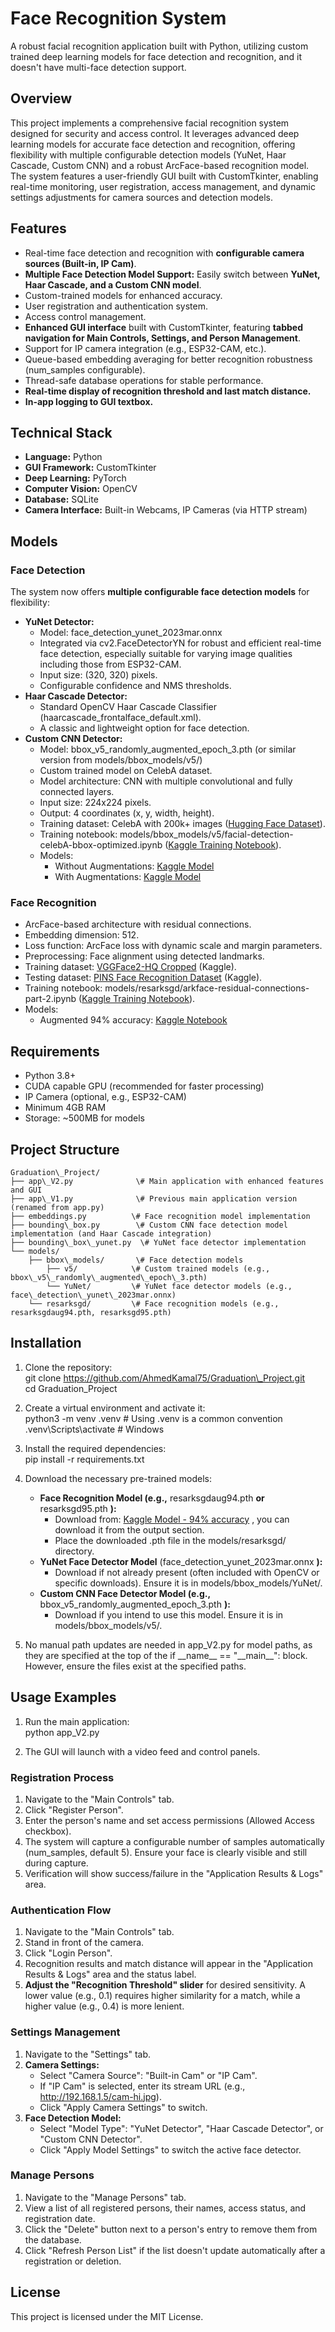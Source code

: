 # **Face Recognition System**

A robust facial recognition application built with Python, utilizing custom trained deep learning models for face detection and recognition, and it doesn't have multi-face detection support.

## **Overview**
This project implements a comprehensive facial recognition system designed for security and access control. It leverages advanced deep learning models for accurate face detection and recognition, offering flexibility with multiple configurable detection models (YuNet, Haar Cascade, Custom CNN) and a robust ArcFace-based recognition model. The system features a user-friendly GUI built with CustomTkinter, enabling real-time monitoring, user registration, access management, and dynamic settings adjustments for camera sources and detection models.

## **Features**

* Real-time face detection and recognition with **configurable camera sources (Built-in, IP Cam)**.  
* **Multiple Face Detection Model Support:** Easily switch between **YuNet, Haar Cascade, and a Custom CNN model**.  
* Custom-trained models for enhanced accuracy.  
* User registration and authentication system.  
* Access control management.  
* **Enhanced GUI interface** built with CustomTkinter, featuring **tabbed navigation for Main Controls, Settings, and Person Management**.  
* Support for IP camera integration (e.g., ESP32-CAM, etc.).  
* Queue-based embedding averaging for better recognition robustness (num\_samples configurable).  
* Thread-safe database operations for stable performance.  
* **Real-time display of recognition threshold and last match distance.**  
* **In-app logging to GUI textbox.**

## **Technical Stack**

* **Language:** Python  
* **GUI Framework:** CustomTkinter  
* **Deep Learning:** PyTorch  
* **Computer Vision:** OpenCV  
* **Database:** SQLite  
* **Camera Interface:** Built-in Webcams, IP Cameras (via HTTP stream)

## **Models**

### **Face Detection**

The system now offers **multiple configurable face detection models** for flexibility:

* **YuNet Detector:**  
  * Model: face\_detection\_yunet\_2023mar.onnx  
  * Integrated via cv2.FaceDetectorYN for robust and efficient real-time face detection, especially suitable for varying image qualities including those from ESP32-CAM.  
  * Input size: (320, 320\) pixels.  
  * Configurable confidence and NMS thresholds.  
* **Haar Cascade Detector:**  
  * Standard OpenCV Haar Cascade Classifier (haarcascade\_frontalface\_default.xml).  
  * A classic and lightweight option for face detection.  
* **Custom CNN Detector:**  
  * Model: bbox\_v5\_randomly\_augmented\_epoch\_3.pth (or similar version from models/bbox\_models/v5/)  
  * Custom trained model on CelebA dataset.  
  * Model architecture: CNN with multiple convolutional and fully connected layers.  
  * Input size: 224x224 pixels.  
  * Output: 4 coordinates (x, y, width, height).  
  * Training dataset: CelebA with 200k+ images ([Hugging Face Dataset](https://huggingface.co/datasets/hfaus/CelebA_bbox_and_facepoints)).  
  * Training notebook: models/bbox\_models/v5/facial-detection-celebA-bbox-optimized.ipynb ([Kaggle Training Notebook](https://www.kaggle.com/code/ahmedkamal75/facial-detection-celeba-bbox-optimized)).  
  * Models:  
    * Without Augmentations: [Kaggle Model](https://www.kaggle.com/models/ahmedkamal75/bbox_model_v5_epoch_8/)  
    * With Augmentations: [Kaggle Model](https://www.kaggle.com/models/ahmedkamal75/bbox_v5_randomly_augmented_epoch_3)

### **Face Recognition**

* ArcFace-based architecture with residual connections.  
* Embedding dimension: 512\.  
* Loss function: ArcFace loss with dynamic scale and margin parameters.  
* Preprocessing: Face alignment using detected landmarks.  
* Training dataset: [VGGFace2-HQ Cropped](https://www.kaggle.com/datasets/zenbot99/vggface2-hq-cropped) (Kaggle).  
* Testing dataset: [PINS Face Recognition Dataset](https://www.kaggle.com/datasets/hereisburak/pins-face-recognition) (Kaggle).  
* Training notebook: models/resarksgd/arkface-residual-connections-part-2.ipynb ([Kaggle Training Notebook](https://www.kaggle.com/code/ahmedkamal75/arkface-residual-connections-part-2)).  
* Models:  
  * Augmented 94% accuracy: [Kaggle Notebook](https://www.kaggle.com/code/ahmedkamal75/arkface-residual-connections-part-2/notebook?scriptVersionId=217035765)

## **Requirements**

* Python 3.8+  
* CUDA capable GPU (recommended for faster processing)  
* IP Camera (optional, e.g., ESP32-CAM)  
* Minimum 4GB RAM  
* Storage: \~500MB for models

## **Project Structure**
```
Graduation\_Project/  
├── app\_V2.py              \# Main application with enhanced features and GUI  
├── app\_V1.py              \# Previous main application version (renamed from app.py)  
├── embeddings.py          \# Face recognition model implementation  
├── bounding\_box.py        \# Custom CNN face detection model implementation (and Haar Cascade integration)  
├── bounding\_box\_yunet.py  \# YuNet face detector implementation  
└── models/  
    ├── bbox\_models/       \# Face detection models  
        ├── v5/            \# Custom trained models (e.g., bbox\_v5\_randomly\_augmented\_epoch\_3.pth)  
        └── YuNet/         \# YuNet face detector models (e.g., face\_detection\_yunet\_2023mar.onnx)  
    └── resarksgd/         \# Face recognition models (e.g., resarksgdaug94.pth, resarksgd95.pth)
```
## **Installation**

1. Clone the repository:  
   git clone https://github.com/AhmedKamal75/Graduation\_Project.git  
   cd Graduation\_Project

2. Create a virtual environment and activate it:  
   python3 \-m venv .venv      \# Using .venv is a common convention  
   .venv\\Scripts\\activate     \# Windows

3. Install the required dependencies:  
   pip install \-r requirements.txt

4. Download the necessary pre-trained models:  
   * **Face Recognition Model (e.g.,** resarksgdaug94.pth **or** resarksgd95.pth **):**  
     * Download from: [Kaggle Model \- 94% accuracy](https://www.kaggle.com/code/ahmedkamal75/arkface-residual-connections-part-2/notebook?scriptVersionId=217035765) , you can download it from the output section.
     * Place the downloaded .pth file in the models/resarksgd/ directory.  
   * **YuNet Face Detector Model** (face\_detection\_yunet\_2023mar.onnx **):**  
     * Download if not already present (often included with OpenCV or specific downloads). Ensure it is in models/bbox\_models/YuNet/.  
   * **Custom CNN Face Detector Model (e.g.,** bbox\_v5\_randomly\_augmented\_epoch\_3.pth **):**  
     * Download if you intend to use this model. Ensure it is in models/bbox\_models/v5/.  
5. No manual path updates are needed in app\_V2.py for model paths, as they are specified at the top of the if \_\_name\_\_ \== "\_\_main\_\_": block. However, ensure the files exist at the specified paths.

## **Usage Examples**

1. Run the main application:  
   python app\_V2.py

2. The GUI will launch with a video feed and control panels.

### **Registration Process**

1. Navigate to the "Main Controls" tab.  
2. Click "Register Person".  
3. Enter the person's name and set access permissions (Allowed Access checkbox).  
4. The system will capture a configurable number of samples automatically (num\_samples, default 5). Ensure your face is clearly visible and still during capture.  
5. Verification will show success/failure in the "Application Results & Logs" area.

### **Authentication Flow**

1. Navigate to the "Main Controls" tab.  
2. Stand in front of the camera.  
3. Click "Login Person".  
4. Recognition results and match distance will appear in the "Application Results & Logs" area and the status label.  
5. **Adjust the "Recognition Threshold" slider** for desired sensitivity. A lower value (e.g., 0.1) requires higher similarity for a match, while a higher value (e.g., 0.4) is more lenient.

### **Settings Management**

1. Navigate to the "Settings" tab.  
2. **Camera Settings:**  
   * Select "Camera Source": "Built-in Cam" or "IP Cam".  
   * If "IP Cam" is selected, enter its stream URL (e.g., http://192.168.1.5/cam-hi.jpg).  
   * Click "Apply Camera Settings" to switch.  
3. **Face Detection Model:**  
   * Select "Model Type": "YuNet Detector", "Haar Cascade Detector", or "Custom CNN Detector".  
   * Click "Apply Model Settings" to switch the active face detector.

### **Manage Persons**

1. Navigate to the "Manage Persons" tab.  
2. View a list of all registered persons, their names, access status, and registration date.  
3. Click the "Delete" button next to a person's entry to remove them from the database.  
4. Click "Refresh Person List" if the list doesn't update automatically after a registration or deletion.

## **License**

This project is licensed under the MIT License.